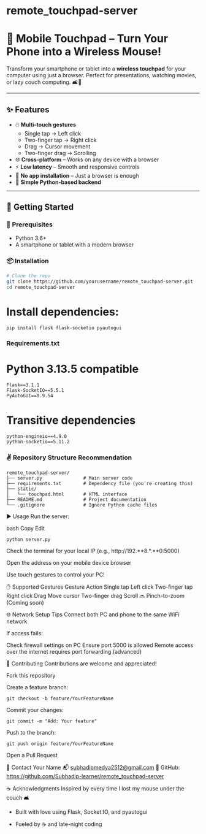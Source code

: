 # remote_touchpad-server

# 📱 Mobile Touchpad – Turn Your Phone into a Wireless Mouse!

Transform your smartphone or tablet into a **wireless touchpad** for your computer using just a browser. Perfect for presentations, watching movies, or lazy couch computing. 🛋️📱

---

## ✨ Features

- 🖱️ **Multi-touch gestures**
  - Single tap → Left click
  - Two-finger tap → Right click
  - Drag → Cursor movement
  - Two-finger drag → Scrolling
- 🌐 **Cross-platform** – Works on any device with a browser
- ⚡ **Low latency** – Smooth and responsive controls
- 🚫 **No app installation** – Just a browser is enough
- 🧠 **Simple Python-based backend**

---

## 🚀 Getting Started

### 🔧 Prerequisites

- Python 3.6+
- A smartphone or tablet with a modern browser

### 📦 Installation

```bash
# Clone the repo
git clone https://github.com/yourusername/remote_touchpad-server.git
cd remote_touchpad-server

```

# Install dependencies:

```
pip install flask flask-socketio pyautogui
```
### Requirements.txt

# Python 3.13.5 compatible
```
Flask==3.1.1
Flask-SocketIO==5.5.1
PyAutoGUI==0.9.54
```
# Transitive dependencies
```
python-engineio==4.9.0
python-socketio==5.11.2
```
### ✌️ Repository Structure Recommendation
```
remote_touchpad-server/
├── server.py               # Main server code
├── requirements.txt        # Dependency file (you're creating this)
├── static/
│   └── touchpad.html       # HTML interface 
├── README.md               # Project documentation
└── .gitignore              # Ignore Python cache files

```
▶️ Usage
Run the server:

bash
Copy
Edit
```
python server.py
```
Check the terminal for your local IP (e.g., http://192.**8.*.**0:5000)

Open the address on your mobile device browser

Use touch gestures to control your PC!

✋ Supported Gestures
Gesture	Action
Single tap	Left click
Two-finger tap	Right click
Drag	Move cursor
Two-finger drag	Scroll
🔜 Pinch-to-zoom	(Coming soon)

🌐 Network Setup Tips
Connect both PC and phone to the same WiFi network

If access fails:

Check firewall settings on PC
Ensure port 5000 is allowed
Remote access over the internet requires port forwarding (advanced)

🤝 Contributing
Contributions are welcome and appreciated!

Fork this repository

Create a feature branch:  
``` 
git checkout -b feature/YourFeatureName
```
Commit your changes: 

```
git commit -m "Add: Your feature"
```
Push to the branch: 
```
git push origin feature/YourFeatureName
```
Open a Pull Request



📧 Contact
Your Name
📬 subhadipmedya2512@gmail.com
🔗 GitHub: https://github.com/Subhadip-learner/remote_touchpad-server

☕ Acknowledgments
Inspired by every time I lost my mouse under the couch 🛋️

- Built with love using Flask, Socket.IO, and pyautogui

- Fueled by ☕ and late-night coding
